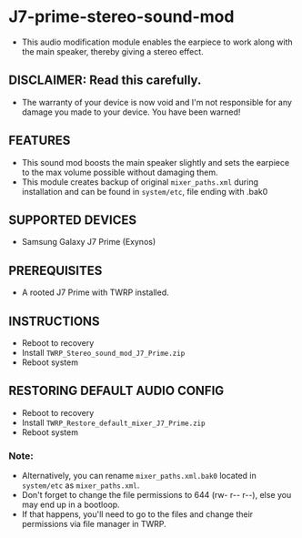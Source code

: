 # J7-prime-stereo-sound-mod
* This audio modification module enables the earpiece to work along with the main speaker, thereby giving a stereo effect.

## DISCLAIMER: Read this carefully.
* The warranty of your device is now void and I'm not responsible for any damage you made to your device. You have been warned!

## FEATURES
* This sound mod boosts the main speaker slightly and sets the earpiece to the max volume possible without damaging them.
* This module creates backup of original `mixer_paths.xml` during installation and can be found in `system/etc`, file ending with .bak0

## SUPPORTED DEVICES
* Samsung Galaxy J7 Prime (Exynos)

## PREREQUISITES
* A rooted J7 Prime with TWRP installed.

## INSTRUCTIONS
* Reboot to recovery
* Install `TWRP_Stereo_sound_mod_J7_Prime.zip`
* Reboot system

## RESTORING DEFAULT AUDIO CONFIG
* Reboot to recovery
* Install `TWRP_Restore_default_mixer_J7_Prime.zip`
* Reboot system

### Note:
* Alternatively, you can rename `mixer_paths.xml.bak0` located in `system/etc` as `mixer_paths.xml`.
* Don't forget to change the file permissions to 644 (rw- r-- r--), else you may end up in a bootloop. 
* If that happens, you'll need to go to the files and change their permissions via file manager in TWRP.
